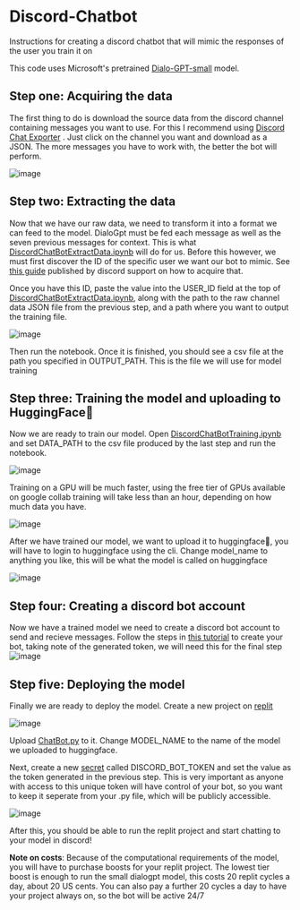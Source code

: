 # Discord-Chatbot
Instructions for creating a discord chatbot that will mimic the responses of the user you train it on

This code uses Microsoft's pretrained [Dialo-GPT-small](https://www.microsoft.com/en-us/research/project/large-scale-pretraining-for-response-generation/) model.


## Step one: Acquiring the data
The first thing to do is download the source data from the discord channel containing messages you want to use. For this I recommend using [Discord Chat Exporter](https://github.com/Tyrrrz/DiscordChatExporter) . Just click on the channel you want and download as a JSON. The more messages you have to work with, the better the bot will perform.

![image](https://github.com/Jb-2k/Discord-Chatbot/assets/91644188/fe23b0bb-3dfe-4621-a9e1-f97e6bd5c86e)

## Step two: Extracting the data
Now that we have our raw data, we need to transform it into a format we can feed to the model. DialoGpt must be fed each message as well as the seven previous messages for context. This is what [DiscordChatBotExtractData.ipynb]() will do for us.
Before this however, we must first discover the ID of the specific user we want our bot to mimic. See [this guide](https://support.discord.com/hc/en-us/articles/206346498-Where-can-I-find-my-User-Server-Message-ID-) published by discord support on how to acquire that. 

Once you have this ID, paste the value into the USER_ID field at the top of [DiscordChatBotExtractData.ipynb](), along with the path to the raw channel data JSON file from the previous step, and a path where you want to output the training file.

![image](https://github.com/Jb-2k/Discord-Chatbot/assets/91644188/0d49d1b9-dbde-402b-aa8f-f44a84f28a64)


Then run the notebook. Once it is finished, you should see a csv file at the path you specified in OUTPUT_PATH. This is the file we will use for model training

## Step three: Training the model and uploading to HuggingFace🤗
Now we are ready to train our model. Open [DiscordChatBotTraining.ipynb]() and set DATA_PATH to the csv file produced by the last step and run the notebook. 

![image](https://github.com/Jb-2k/Discord-Chatbot/assets/91644188/8e29659f-ae94-46a4-aaf3-bc791789f7f3)

Training on a GPU will be much faster, using the free tier of GPUs available on google collab training will take less than an hour, depending on how much data you have.

![image](https://github.com/Jb-2k/Discord-Chatbot/assets/91644188/1dc62539-e5e0-4fa6-8873-4c2811855042)

After we have trained our model, we want to upload it to huggingface🤗, you will have to login to huggingface using the cli. Change model_name to anything you like, this will be what the model is called on huggingface 

![image](https://github.com/Jb-2k/Discord-Chatbot/assets/91644188/9a627132-a373-4e0b-a056-85c393097301)



## Step four: Creating a discord bot account
Now we have a trained model we need to create a discord bot account to send and recieve messages. Follow the steps in [this tutorial](https://discordpy.readthedocs.io/en/stable/discord.html) to create your bot, taking note of the generated token, we will need this for the final step
![image](https://github.com/Jb-2k/Discord-Chatbot/assets/91644188/1ac7b2cb-4d73-4712-86b3-c0b0a04f17a1)

## Step five: Deploying the model
Finally we are ready to deploy the model. Create a new project on [replit](https://replit.com/~)

![image](https://github.com/Jb-2k/Discord-Chatbot/assets/91644188/6b6ee5d3-0f43-41ed-b139-a0af40085b06)

Upload [ChatBot.py]() to it. Change MODEL_NAME to the name of the model we uploaded to huggingface.

Next, create a new [secret](https://docs.replit.com/programming-ide/workspace-features/secrets) called DISCORD_BOT_TOKEN and set the value as the token generated in the previous step. This is very important as anyone with access to this unique token will have control of your bot, so you want to keep it seperate from your .py file, which will be publicly accessible.

![image](https://github.com/Jb-2k/Discord-Chatbot/assets/91644188/d0a31e9c-1e7a-49b7-a225-3c722d2f69c8)


After this, you should be able to run the replit project and start chatting to your model in discord!

**Note on costs**: Because of the computational requirements of the model, you will have to purchase boosts for your replit project. The lowest tier boost is enough to run the small dialogpt model, this costs 20 replit cycles a day, about 20 US cents. You can also pay a further 20 cycles a day to have your project always on, so the bot will be active 24/7

